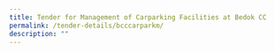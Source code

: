 ```yaml
---
title: Tender for Management of Carparking Facilities at Bedok CC
permalink: /tender-details/bcccarparkm/
description: ""
---
```


